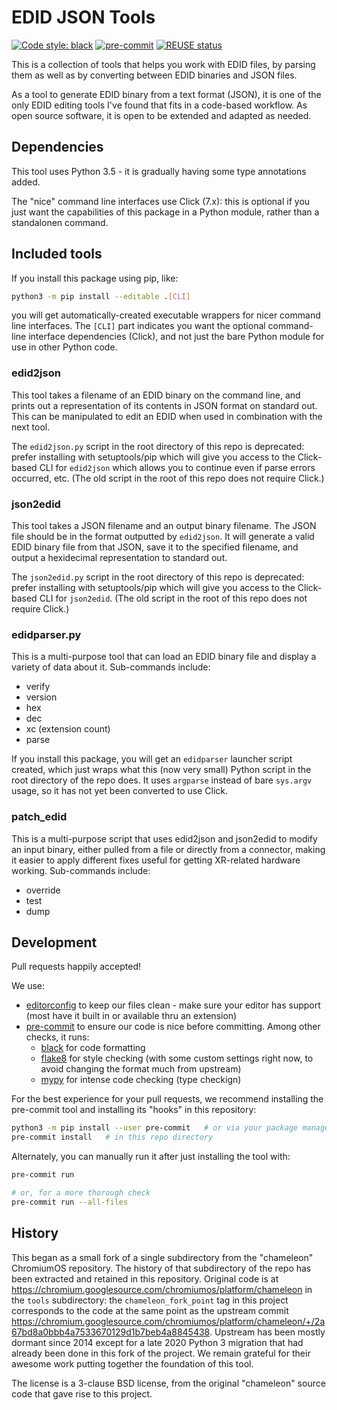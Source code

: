 # EDID JSON Tools

<!--
Copyright (c) 2019-2021 The EDID JSON Tools authors. All rights reserved.

SPDX-License-Identifier: BSD-3-Clause
-->

[![Code style: black](https://img.shields.io/badge/code%20style-black-000000.svg)](https://github.com/psf/black)
[![pre-commit](https://img.shields.io/badge/pre--commit-enabled-brightgreen?logo=pre-commit&logoColor=white)](https://github.com/pre-commit/pre-commit)
[![REUSE status](https://api.reuse.software/badge/github.com/rpavlik/edid-json-tools)](https://api.reuse.software/info/github.com/rpavlik/edid-json-tools)

This is a collection of tools that helps you work with EDID files, by parsing
them as well as by converting between EDID binaries and JSON files.

As a tool to generate EDID binary from a text format (JSON), it is one of the
only EDID editing tools I've found that fits in a code-based workflow. As open
source software, it is open to be extended and adapted as needed.

## Dependencies

This tool uses Python 3.5 - it is gradually having some type annotations added.

The "nice" command line interfaces use Click (7.x): this is optional if you just
want the capabilities of this package in a Python module, rather than a
standalonen command.

## Included tools

If you install this package using pip, like:

```sh
python3 -m pip install --editable .[CLI]
```

you will get automatically-created executable wrappers for nicer command line
interfaces. The `[CLI]` part indicates you want the optional command-line
interface dependencies (Click), and not just the bare Python module for use in
other Python code.

### edid2json

This tool takes a filename of an EDID binary on the command line, and prints out
a representation of its contents in JSON format on standard out. This can be
manipulated to edit an EDID when used in combination with the next tool.

The `edid2json.py` script in the root directory of this repo is deprecated:
prefer installing with setuptools/pip which will give you access to the
Click-based CLI for `edid2json` which allows you to continue even if parse
errors occurred, etc. (The old script in the root of this repo does
not require Click.)

### json2edid

This tool takes a JSON filename and an output binary filename. The JSON file
should be in the format outputted by `edid2json`. It will generate a valid
EDID binary file from that JSON, save it to the specified filename, and output a
hexidecimal representation to standard out.

The `json2edid.py` script in the root directory of this repo is deprecated:
prefer installing with setuptools/pip which will give you access to the
Click-based CLI for `json2edid`. (The old script in the root of this repo does
not require Click.)

### edidparser.py

This is a multi-purpose tool that can load an EDID binary file and display a
variety of data about it. Sub-commands include:

- verify
- version
- hex
- dec
- xc (extension count)
- parse

If you install this package, you will get an `edidparser` launcher script
created, which just wraps what this (now very small) Python script in the root
directory of the repo does. It uses `argparse` instead of bare `sys.argv` usage,
so it has not yet been converted to use Click.

### patch_edid

This is a multi-purpose script that uses edid2json and json2edid to modify an
input binary, either pulled from a file or directly from a connector, making
it easier to apply different fixes useful for getting XR-related hardware working.
Sub-commands include:

- override
- test
- dump

## Development

Pull requests happily accepted!

We use:

- [editorconfig][] to keep our files clean - make sure your editor has support (most
  have it built in or available thru an extension)
- [pre-commit][] to ensure our code is nice before
  committing. Among other checks, it runs:
  - [black][] for code formatting
  - [flake8][] for style checking (with some custom settings right now, to avoid
    changing the format much from upstream)
  - [mypy][] for intense code checking (type checkign)

[editorconfig]: https://editorconfig.org/
[pre-commit]: https://pre-commit.com/
[black]: https://black.readthedocs.io
[flake8]: https://flake8.pycqa.org/en/latest/
[mypy]: http://mypy-lang.org/

For the best experience for your pull requests, we recommend installing the pre-commit tool and installing its "hooks" in this repository:

```sh
python3 -m pip install --user pre-commit   # or via your package manager
pre-commit install   # in this repo directory
```

Alternately, you can manually run it after just installing the tool with:

```sh
pre-commit run

# or, for a more thorough check
pre-commit run --all-files
```

## History

This began as a small fork of a single subdirectory from the "chameleon"
ChromiumOS repository. The history of that subdirectory of the repo has been
extracted and retained in this repository. Original code is at
<https://chromium.googlesource.com/chromiumos/platform/chameleon> in the `tools`
subdirectory: the `chameleon_fork_point` tag in this project corresponds to the
code at the same point as the upstream commit
<https://chromium.googlesource.com/chromiumos/platform/chameleon/+/2a67bd8a0bbb4a7533670129d1b7beb4a8845438>.
Upstream has been mostly dormant since 2014 except for a late 2020 Python 3
migration that had already been done in this fork of the project. We remain
grateful for their awesome work putting together the foundation of this tool.

The license is a 3-clause BSD license, from the original "chameleon" source code
that gave rise to this project.

